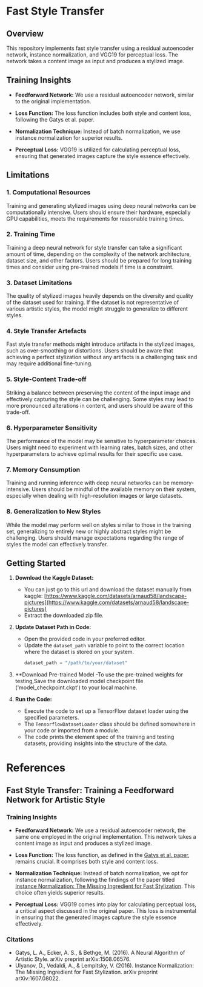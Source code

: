 # Fast Style Transfer

## Overview

This repository implements fast style transfer using a residual autoencoder network, instance normalization, and VGG19 for perceptual loss. The network takes a content image as input and produces a stylized image.

## Training Insights

- **Feedforward Network:**
  We use a residual autoencoder network, similar to the original implementation.

- **Loss Function:**
  The loss function includes both style and content loss, following the Gatys et al. paper.

- **Normalization Technique:**
  Instead of batch normalization, we use instance normalization for superior results.

- **Perceptual Loss:**
  VGG19 is utilized for calculating perceptual loss, ensuring that generated images capture the style essence effectively.

## Limitations

### 1. Computational Resources

Training and generating stylized images using deep neural networks can be computationally intensive. Users should ensure their hardware, especially GPU capabilities, meets the requirements for reasonable training times.

### 2. Training Time

Training a deep neural network for style transfer can take a significant amount of time, depending on the complexity of the network architecture, dataset size, and other factors. Users should be prepared for long training times and consider using pre-trained models if time is a constraint.

### 3. Dataset Limitations

The quality of stylized images heavily depends on the diversity and quality of the dataset used for training. If the dataset is not representative of various artistic styles, the model might struggle to generalize to different styles.

### 4. Style Transfer Artefacts

Fast style transfer methods might introduce artifacts in the stylized images, such as over-smoothing or distortions. Users should be aware that achieving a perfect stylization without any artifacts is a challenging task and may require additional fine-tuning.

### 5. Style-Content Trade-off

Striking a balance between preserving the content of the input image and effectively capturing the style can be challenging. Some styles may lead to more pronounced alterations in content, and users should be aware of this trade-off.

### 6. Hyperparameter Sensitivity

The performance of the model may be sensitive to hyperparameter choices. Users might need to experiment with learning rates, batch sizes, and other hyperparameters to achieve optimal results for their specific use case.

### 7. Memory Consumption

Training and running inference with deep neural networks can be memory-intensive. Users should be mindful of the available memory on their system, especially when dealing with high-resolution images or large datasets.

### 8. Generalization to New Styles

While the model may perform well on styles similar to those in the training set, generalizing to entirely new or highly abstract styles might be challenging. Users should manage expectations regarding the range of styles the model can effectively transfer.

## Getting Started

1. **Download the Kaggle Dataset:**
   - You can just go to this url and download the dataset manually from kaggle: [https://www.kaggle.com/datasets/arnaud58/landscape-pictures](https://www.kaggle.com/datasets/arnaud58/landscape-pictures)
   - Extract the downloaded zip file. 

2. **Update Dataset Path in Code:**
   - Open the provided code in your preferred editor.
   - Update the `dataset_path` variable to point to the correct location where the dataset is stored on your system.
     ```python
     dataset_path = "/path/to/your/dataset"
     ```
3. **Download Pre-trained Model
   -To use the pre-trained weights for testing,Save the downloaded model checkpoint file ('model_checkpoint.ckpt') to your local machine.

5. **Run the Code:**
   - Execute the code to set up a TensorFlow dataset loader using the specified parameters.
   - The `TensorflowDatasetLoader` class should be defined somewhere in your code or imported from a module.
   - The code prints the element spec of the training and testing datasets, providing insights into the structure of the data.

# References

## Fast Style Transfer: Training a Feedforward Network for Artistic Style

### Training Insights

- **Feedforward Network:**
  We use a residual autoencoder network, the same one employed in the original implementation. This network takes a content image as input and produces a stylized image.

- **Loss Function:**
  The loss function, as defined in the [Gatys et al. paper](https://arxiv.org/pdf/1508.06576.pdf), remains crucial. It comprises both style and content loss.

- **Normalization Technique:**
  Instead of batch normalization, we opt for instance normalization, following the findings of the paper titled [Instance Normalization: The Missing Ingredient for Fast Stylization](https://arxiv.org/abs/1607.08022). This choice often yields superior results.

- **Perceptual Loss:**
  VGG19 comes into play for calculating perceptual loss, a critical aspect discussed in the original paper. This loss is instrumental in ensuring that the generated images capture the style essence effectively.

### Citations

- Gatys, L. A., Ecker, A. S., & Bethge, M. (2016). A Neural Algorithm of Artistic Style. arXiv preprint arXiv:1508.06576.
- Ulyanov, D., Vedaldi, A., & Lempitsky, V. (2016). Instance Normalization: The Missing Ingredient for Fast Stylization. arXiv preprint arXiv:1607.08022.
